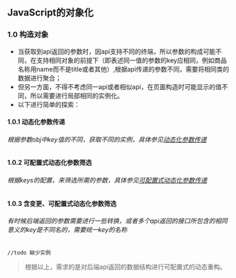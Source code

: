 
## JavaScript的对象化


### 1.0 构造对象

  * 当获取到api返回的参数时，因api支持不同的终端，所以参数的构成可能不同，在支持相同对象的前提下（即表述同一值的参数的key应相同，例如商品名称用name而不是title或者其他）,根据api传递的参数不同，需要将相同类的数据进行聚合；
  * 但另一方面，不得不考虑同一api或者相似api，在页面构造时可能显示的值不同，所以需要进行局部相同的实例化。
  * 以下进行简单的探索：

#### 1.0.1 动态化参数传递

###### 根据参数obj中key值的不同，获取不同的实例，具体参见[动态化参数传递](https://github.com/occultskyrong/zzone/blob/master/doc/JavaScript/Class/1.0.1_dynamic_parameters.js)

#### 1.0.2 可配置式动态化参数筛选

###### 根据keys的配置，来筛选所需的参数，具体参见[可配置式动态化参数传递](https://github.com/occultskyrong/zzone/blob/master/doc/JavaScript/Class/1.0.2_dynamic_parameters_option.js)

#### 1.0.3 含变更、可配置式动态化参数筛选

###### 有时候后端返回的参数需要进行一些转换，或者多个api返回的接口所包含的相同意义的key是不同名的，需要统一key的名称
 ```//todo 缺少实例```
 
 > 根据以上，需求的是对后端api返回的数据结构进行可配置式的动态重构。
